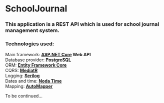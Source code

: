 # SchoolJournal
### This application is a REST API which is used for school journal management system.
### Technologies used:
Main framework: **[ASP.NET Core](https://github.com/dotnet/aspnetcore) Web API**  
Database provider: **[PostgreSQL](https://github.com/postgres/postgres)**  
ORM: **[Entity Framework Core](https://github.com/dotnet/efcore)**  
CQRS: **[MediatR](https://github.com/jbogard/MediatR)**  
Logging: **[Serilog](https://github.com/serilog/serilog)**  
Dates and time: **[Noda Time](https://github.com/nodatime/nodatime)**  
Mapping: **[AutoMapper](https://github.com/AutoMapper/AutoMapper)**  

To be continued...
